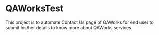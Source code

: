 # QAWorksTest
This project is to automate Contact Us page of QAWorks for end user to submit his/her details to know more about QAWorks services.
